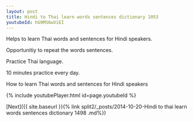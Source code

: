 ```yaml
---
layout: post
title: Hindi to Thai learn words sentences dictionary 1053 
youtubeId: hG9MS6wViEI
---
```

 
 
Helps to learn Thai words and sentences for Hindi speakers.

Opportunitiy to repeat the words sentences. 

Practice Thai language. 
 
10 minutes practice every day. 
 
How to learn Thai words and sentences for Hindi speakers 
 
{% include youtubePlayer.html id=page.youtubeId %}
 
 
[Next]({{ site.baseurl }}{% link  split2/_posts/2014-10-20-Hindi to thai learn words sentences dictionary 1498 .md%})
 
